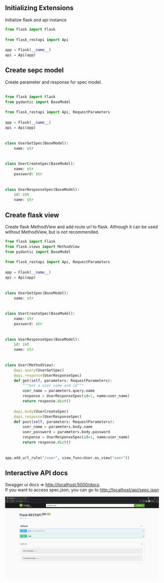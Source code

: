 ## Initializing Extensions

Initialize flask and api instance

```python hl_lines="3 6"
from flask import Flask

from flask_restapi import Api

app = Flask(__name__)
api = Api(app)
```
## Create sepc model

Create parameter and response for spec model.

```python hl_lines="10 11 14-16 19-21"

from flask import Flask
from pydantic import BaseModel

from flask_restapi import Api, RequestParameters

app = Flask(__name__)
api = Api(app)


class UserGetSpec(BaseModel):
    name: str


class UserCreateSpec(BaseModel):
    name: str
    password: str


class UserResponseSpec(BaseModel):
    id: int
    name: str
```

## Create flask view

Create flask MethodView and add route url to flask.
Although it can be used without MethodView, but is not recommended.

```python hl_lines="25-32 34-40 43"
from flask import Flask
from flask.views import MethodView
from pydantic import BaseModel

from flask_restapi import Api, RequestParameters

app = Flask(__name__)
api = Api(app)


class UserGetSpec(BaseModel):
    name: str


class UserCreateSpec(BaseModel):
    name: str
    password: str


class UserResponseSpec(BaseModel):
    id: int
    name: str


class User(MethodView):
    @api.query(UserGetSpec)
    @api.response(UserResponseSpec)
    def get(self, parameters: RequestParameters):
        """Get a user name and id"""
        user_name = parameters.query.name
        response = UserResponseSpec(id=1, name=user_name)
        return response.dict()

    @api.body(UserCreateSpec)
    @api.response(UserResponseSpec)
    def post(self, parameters: RequestParameters):
        user_name = parameters.body.name
        user_password = parameters.body.password
        response = UserResponseSpec(id=1, name=user_name)
        return response.dict()


app.add_url_rule("/user", view_func=User.as_view("user"))
```

## Interactive API docs 
Swagger ui docs => [http://localhost:5000/docs](http://localhost:5000/docs).  
If you want to access spec.json, you can go to [http://localhost/api/sepc.json](http://localhost/api/sepc.json)

![](images/quickstart.png)